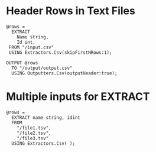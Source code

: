 

# Header Rows in Text Files



```
@rows =
  EXTRACT
    Name string,
    Id int,
 FROM "/input.csv"
 USING Extractors.Csv(skipFirstNRows:1);

OUTPUT @rows
  TO "/output/output.csv"
  USING Outputters.Csv(outputHeader:true);
```

# Multiple inputs for EXTRACT

```
@rows =
  EXTRACT name string, idint
  FROM
    "/file1.tsv",
    "/file2.tsv",
    "/file3.tsv"
  USING Extractors.Csv( );
```



